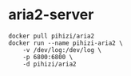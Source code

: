 aria2-server
============

```shell
docker pull pihizi/aria2
docker run --name pihizi-aria2 \
    -v /dev/log:/dev/log \
    -p 6800:6800 \
    -d pihizi/aria2

```
